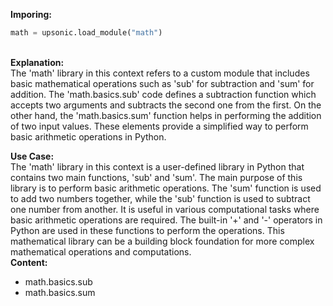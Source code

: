 <b class="custom_code_highlight_green">Imporing:</b><br>
```python
math = upsonic.load_module("math")
```
<br><b class="custom_code_highlight_green">Explanation:</b><br>The 'math' library in this context refers to a custom module that includes basic mathematical operations such as 'sub' for subtraction and 'sum' for addition. The 'math.basics.sub' code defines a subtraction function which accepts two arguments and subtracts the second one from the first. On the other hand, the 'math.basics.sum' function helps in performing the addition of two input values. These elements provide a simplified way to perform basic arithmetic operations in Python.

<b class="custom_code_highlight_green">Use Case:</b><br>The 'math' library in this context is a user-defined library in Python that contains two main functions, 'sub' and 'sum'. The main purpose of this library is to perform basic arithmetic operations. The 'sum' function is used to add two numbers together, while the 'sub' function is used to subtract one number from another. It is useful in various computational tasks where basic arithmetic operations are required. The built-in '+' and '-' operators in Python are used in these functions to perform the operations. This mathematical library can be a building block foundation for more complex mathematical operations and computations.
<br><b class="custom_code_highlight_green">Content:</b><br>
  - math.basics.sub
  - math.basics.sum
